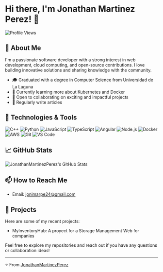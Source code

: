 # Hi there, I'm Jonathan Martinez Perez! 👋

![Profile Views](https://komarev.com/ghpvc/?username=JonathanMartinezPerez&color=blue)

## 🚀 About Me

I'm a passionate software developer with a strong interest in web development, cloud computing, and open-source contributions. I love building innovative solutions and sharing knowledge with the community.

- 🎓 Graduated with a degree in Computer Science from Universidad de La Laguna
- 🌱 Currently learning more about Kubernetes and Docker
- 👯 Open to collaborating on exciting and impactful projects
- 📝 Regularly write articles

## 🔧 Technologies & Tools

![C++](https://img.shields.io/badge/-C++-333333?style=flat&logo=c++)
![Python](https://img.shields.io/badge/-Python-333333?style=flat&logo=python)
![JavaScript](https://img.shields.io/badge/-JavaScript-333333?style=flat&logo=javascript)
![TypeScript](https://img.shields.io/badge/-TypeScript-333333?style=flat&logo=typescript)
![Angular](https://img.shields.io/badge/-Angular-333333?style=flat&logo=angular)
![Node.js](https://img.shields.io/badge/-Node.js-333333?style=flat&logo=node.js)
![Docker](https://img.shields.io/badge/-Docker-333333?style=flat&logo=docker)
![AWS](https://img.shields.io/badge/-AWS-333333?style=flat&logo=amazon-aws)
![Git](https://img.shields.io/badge/-Git-333333?style=flat&logo=git)
![VS Code](https://img.shields.io/badge/-VS%20Code-333333?style=flat&logo=visual-studio-code)

## 📈 GitHub Stats

![JonathanMartinezPerez's GitHub Stats](https://github-readme-stats.vercel.app/api?username=JonathanMartinezPerez&show_icons=true&theme=radical)

## 📫 How to Reach Me

- Email: [jonimarpe24@gmail.com](mailto:jonimarpe24@gmail.com)

## 🌟 Projects

Here are some of my recent projects:

- MyInventoryHub: A proyect for a Storage Management Web for companies

Feel free to explore my repositories and reach out if you have any questions or collaboration ideas!

---

⭐️ From [JonathanMartinezPerez](https://github.com/JonathanMartinezPerez)
